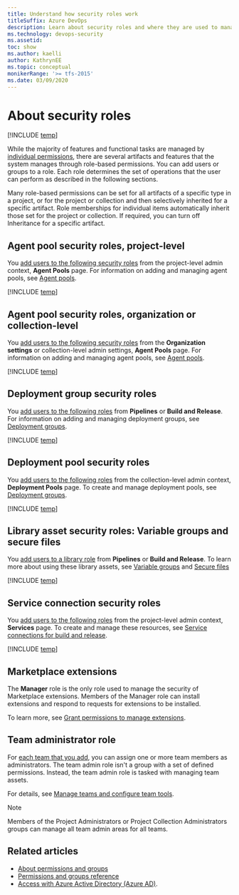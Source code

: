```yaml
---
title: Understand how security roles work
titleSuffix: Azure DevOps
description: Learn about security roles and where they are used to manage permissions to select features and functions of Azure DevOps
ms.technology: devops-security
ms.assetid: 
toc: show
ms.author: kaelli
author: KathrynEE
ms.topic: conceptual
monikerRange: '>= tfs-2015'
ms.date: 03/09/2020
---
```


# About security roles

[!INCLUDE [temp](../../includes/version-ts-tfs-2015-2016.md)]

<a id="security-roles" />

While the majority of features and functional tasks are managed by [individual permissions](about-permissions.md), there are several artifacts and features that the system manages through role-based permissions. You can add users or groups to a role. Each role determines the set of operations that the user can perform as described in the following sections.  

Many role-based permissions can be set for all artifacts of a specific type in a project, or for the project or collection and then selectively inherited for a specific artifact. Role memberships for individual items  automatically inherit those set for the project or collection. If required, you can turn off Inheritance for a specific artifact.

<!---
You manage the security for the following artifacts and features by adding a user or group to the roles which are described in the following sections. 

[Agent queues](../../pipelines/policies/set-permissions.md)<br/>- [Agent pools](../../pipelines/policies/set-permissions.md)<br/>- [Deployment groups](../../pipelines/policies/set-permissions.md#deployment-group)<br/>- [Deployment pools](../../pipelines/policies/set-permissions.md#deployment-group) - [Secure files](../../pipelines/policies/set-permissions.md#library)<br/>- [Service connections](../../pipelines/policies/set-permissions.md)<br/>- [Variable groups](../../pipelines/policies/set-permissions.md#library)

 
## Default role assignments

By default, all contributors in a project are members of the User role on each hosted queue.  This allows every contributor in a project to author and run build and release pipelines using hosted queues.
-->


<a id="agent-queue-security-roles" />

## Agent pool security roles, project-level

You [add users to the following security roles](../../pipelines/policies/set-permissions.md) from the project-level admin context, **Agent Pools** page. For information on adding and managing agent pools, see  [Agent pools](../../pipelines/agents/pools-queues.md).    

[!INCLUDE [temp](includes/agent-queue-roles.md)]

<a id="agent-pool-security-roles" />

## Agent pool security roles, organization or collection-level

You [add users to the following security roles](../../pipelines/policies/set-permissions.md) from the **Organization settings** or collection-level admin settings, **Agent Pools** page. For information on adding and managing agent pools, see [Agent pools](../../pipelines/agents/pools-queues.md). 

[!INCLUDE [temp](includes/agent-pool-roles.md)]

## Deployment group security roles

You [add users to the following roles](../../pipelines/policies/set-permissions.md) from **Pipelines** or **Build and Release**.  For information on adding and managing deployment groups, see [Deployment groups](/azure/devops/pipelines/release/deployment-groups). 

[!INCLUDE [temp](includes/deployment-group-roles.md)]

## Deployment pool security roles

You [add users to the following roles](../../pipelines/policies/set-permissions.md) from the collection-level admin context, **Deployment Pools** page. To create and manage deployment pools, see [Deployment groups](/azure/devops/pipelines/release/deployment-groups).   

[!INCLUDE [temp](includes/deployment-pool-roles.md)]

## Library asset security roles: Variable groups and secure files

You [add users to a library role](../../pipelines/policies/set-permissions.md) from **Pipelines** or **Build and Release**. To learn more about using these library assets, see [Variable groups](../../pipelines/library/variable-groups.md) and [Secure files](../../pipelines/library/secure-files.md)

[!INCLUDE [temp](includes/library-roles.md)]

## Service connection security roles

You [add users to the following roles](../../pipelines/policies/set-permissions.md) from the project-level admin context, **Services** page. To create and manage these resources, see [Service connections for build and release](../../pipelines/library/service-endpoints.md).

[!INCLUDE [temp](includes/service-endpoint-roles.md)]

## Marketplace extensions

The **Manager** role is the only role used to manage the security of Marketplace extensions. Members of the Manager role can install extensions and respond to requests for extensions to be installed. 

To learn more, see [Grant permissions to manage extensions](../../marketplace/how-to/grant-permissions.md).

## Team administrator role

For [each team that you add](../../organizations/settings/add-teams.md), you can assign one or more team members as administrators. The team admin role isn't a group with a set of defined permissions. Instead, the team admin role is tasked with managing team assets.

For details, see [Manage teams and configure team tools](../settings/manage-teams.md).

> [!NOTE]
> Members of the Project Administrators or Project Collection Administrators groups can manage all team admin areas for all teams.

## Related articles

- [About permissions and groups](about-permissions.md)
- [Permissions and groups reference](permissions.md)
- [Access with Azure Active Directory (Azure AD)](../accounts/add-users-to-azure-ad.md). 
 
 
